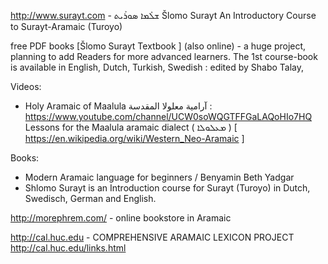 


http://www.surayt.com - 
ܫܠܳܡܐ ܣܘܪܰܝܬ
Šlomo Surayt
An Introductory Course to Surayt-Aramaic (Turoyo)

free PDF books [Šlomo Surayt Textbook ] (also online) - a huge project, planning to add Readers for more advanced learners. The 1st course-book is available in English, Dutch, Turkish, Swedish  : edited by Shabo Talay, 


Videos:


 * Holy Aramaic of Maalula آرامية معلولا المقدسة : 
   https://www.youtube.com/channel/UCW0soWQGTFFGaLAQoHIo7HQ 
   Lessons for the Maalula aramaic dialect ( ܡܥܠܘܠܐ )  [ https://en.wikipedia.org/wiki/Western_Neo-Aramaic ] 






Books:
* Modern Aramaic language for beginners / Benyamin Beth Yadgar
* Shlomo Surayt is an Introduction course for Surayt (Turoyo) in Dutch, Swedisch, German and English.

 http://morephrem.com/ - online bookstore in Aramaic


http://cal.huc.edu -  COMPREHENSIVE ARAMAIC LEXICON PROJECT
http://cal.huc.edu/links.html


